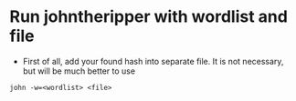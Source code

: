 # Run johntheripper with wordlist and file

- First of all, add your found hash into separate file. It is not necessary, but will be much better to use

```
john -w=<wordlist> <file>
```
